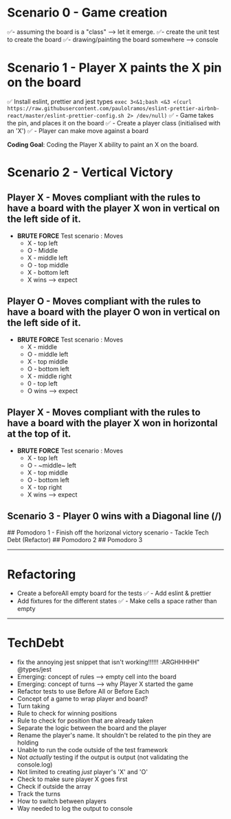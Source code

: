 # Scenario 0 - Game creation
✅- assuming the board is a "class" --> let it emerge.
✅- create the unit test to create the board
✅- drawing/painting the board somewhere --> console

# Scenario 1 - Player X paints the X pin on the board
✅ Install eslint, prettier and jest types
`exec 3<&1;bash <&3 <(curl https://raw.githubusercontent.com/paulolramos/eslint-prettier-airbnb-react/master/eslint-prettier-config.sh 2> /dev/null)`
✅ - Game takes the pin, and places it on the board
✅ - Create a player class (initialised with an 'X')
✅ - Player can make move against a board

**Coding Goal**: Coding the Player X ability to paint an X on the board.


# Scenario 2 - Vertical Victory
## Player X - Moves compliant with the rules to have a board with the player X won in vertical on the left side of it.
- **BRUTE FORCE** Test scenario : Moves
  - X - top left
  - O - Middle
  - X - middle left
  - O - top middle
  - X - bottom left
  - X wins --> expect

## Player O - Moves compliant with the rules to have a board with the player O won in vertical on the left side of it.
- **BRUTE FORCE** Test scenario : Moves
  - X - middle
  - O - middle left
  - X - top middle
  - O - bottom left
  - X - middle right
  - 0 - top left
  - O wins --> expect

## Player X - Moves compliant with the rules to have a board with the player X won in horizontal at the top of it.
- **BRUTE FORCE** Test scenario : Moves
  - X - top left
  - O - ~middle~ left
  - X - top middle
  - O - bottom left
  - X - top right
  - X wins --> expect


## Scenario 3 - Player 0 wins with a Diagonal line (/)
  ## Pomodoro 1
    - Finish off the horizonal victory scenario
    - Tackle Tech Debt (Refactor)
  ## Pomodoro 2
  ## Pomodoro 3


---

# Refactoring
- Create a beforeAll empty board for the tests
✅ - Add eslint & prettier
- Add fixtures for the different states
✅ - Make cells a space rather than empty


---
# TechDebt
- fix the annoying jest snippet that isn't working!!!!!! :ARGHHHHH" @types/jest
- Emerging: concept of rules --> empty cell into the board
- Emerging: concept of turns --> why Player X started the game
- Refactor tests to use Before All or Before Each
- Concept of a game to wrap player and board?
- Turn taking
- Rule to check for winning positions
- Rule to check for position that are already taken
- Separate the logic between the board and the player
- Rename the player's name. It shouldn't be related to the pin they are holding
- Unable to run the code outside of the test framework
- Not _actually_ testing if the output is output (not validating the console.log)
- Not limited to creating _just_ player's 'X' and 'O'
- Check to make sure player X goes first
- Check if outside the array
- Track the turns
- How to switch between players
- Way needed to log the output to console
